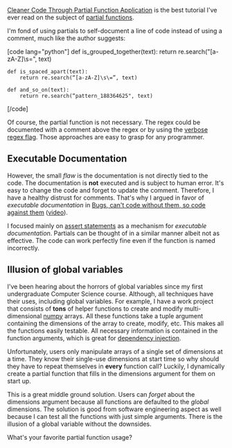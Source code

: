 [Cleaner Code Through Partial Function Application](http://chriskiehl.com/article/Cleaner-coding-through-partially-applied-functions/)
is the best tutorial I've ever read on the subject of
[partial functions](https://docs.python.org/2/library/functools.html#functools.partial).

I'm fond of using partials to self-document a line of code instead of using a
comment, much like the author suggests:

[code lang="python"]
    def is_grouped_together(text):
        return re.search("[a-zA-Z]\s\=", text)

    def is_spaced_apart(text):
        return re.search(“[a-zA-Z]\s\=”, text) 

    def and_so_on(text):
        return re.search(“pattern_188364625", text)
[/code]

Of course, the partial function is not necessary. The regex could be
documented with a comment above the regex or by using the
[verbose regex flag](https://docs.python.org/2/library/re.html#re.VERBOSE).
Those approaches are easy to grasp for any programmer.

## Executable Documentation

However, the small *flaw* is the documentation is not directly tied to the
code. The documentation is **not** executed and is subject to human error.
It's easy to change the code and forget to update the comment. Therefore, I
have a healthy distrust for comments. That's why I argued in favor of
*executable documentation* in
[Bugs, can't code without them, so code against them](http://durden.github.io/defensive_coding/?full#1) ([video](https://www.youtube.com/watch?v=HZUY-lo-Esg)).

I focused mainly on
[assert
statements](https://docs.python.org/2/reference/simple_stmts.html#the-assert-statement)
as a mechanism for *executable documentation*. Partials can be thought of in a
similar manner albeit not as effective. The code can work perfectly fine even
if the function is named incorrectly.

## Illusion of global variables

I've been hearing about the horrors of global variables since my first
undergraduate Computer Science course. Although, all techniques have their
uses, including global variables. For example, I have a work project that
consists of **tons** of helper functions to create and modify multi-dimensional
[numpy](http://www.numpy.org) arrays. All these functions take a tuple
argument containing the dimensions of the array to create, modify, etc. This
makes all the functions easily testable. All necessary information is
contained in the function arguments, which is great for
[dependency injection](https://en.wikipedia.org/wiki/Dependency_injection).

Unfortunately, users only manipulate arrays of a single set of dimensions at a
time. They know their single-use dimensions at start time so why should they
have to repeat themselves in **every** function call? Luckily, I dynamically
create a partial function that fills in the dimensions argument for them on
start up.

This is a great middle ground solution. Users can *forget* about the
dimensions argument because all functions are defaulted to the *global*
dimensions. The solution is good from software engineering aspect as well
because I can test all the functions with just simple arguments. There is
the illusion of a global variable without the downsides.

What's your favorite partial function usage?

